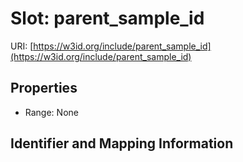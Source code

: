 # Slot: parent_sample_id

URI: [https://w3id.org/include/parent_sample_id](https://w3id.org/include/parent_sample_id)



<!-- no inheritance hierarchy -->


## Properties

 * Range: None



## Identifier and Mapping Information





